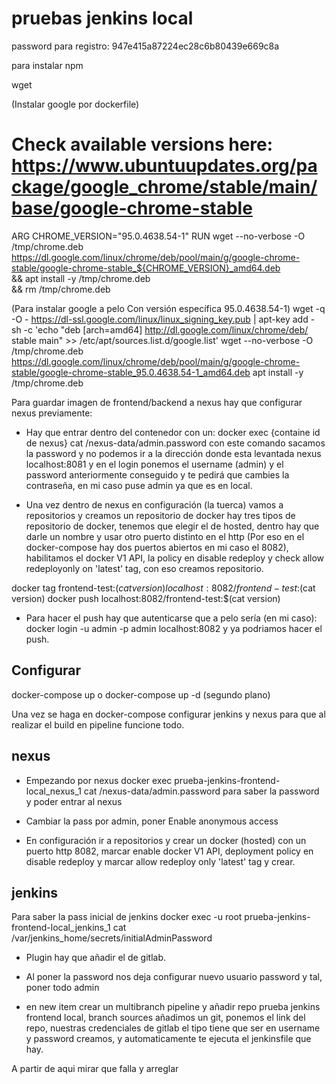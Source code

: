 # pruebas jenkins local

password para registro: 947e415a87224ec28c6b80439e669c8a


para instalar npm

wget

(Instalar google por dockerfile)
# Check available versions here: https://www.ubuntuupdates.org/package/google_chrome/stable/main/base/google-chrome-stable
ARG CHROME_VERSION="95.0.4638.54-1"
RUN wget --no-verbose -O /tmp/chrome.deb https://dl.google.com/linux/chrome/deb/pool/main/g/google-chrome-stable/google-chrome-stable_${CHROME_VERSION}_amd64.deb \
  && apt install -y /tmp/chrome.deb \
  && rm /tmp/chrome.deb


(Para instalar google a pelo Con versión específica 95.0.4638.54-1)
wget -q -O - https://dl-ssl.google.com/linux/linux_signing_key.pub | apt-key add -
sh -c 'echo "deb [arch=amd64] http://dl.google.com/linux/chrome/deb/ stable main" >> /etc/apt/sources.list.d/google.list'
wget --no-verbose -O /tmp/chrome.deb https://dl.google.com/linux/chrome/deb/pool/main/g/google-chrome-stable/google-chrome-stable_95.0.4638.54-1_amd64.deb
apt install -y /tmp/chrome.deb




Para guardar imagen de frontend/backend a nexus hay que configurar nexus previamente:

 - Hay que entrar dentro del contenedor con un: docker exec {containe id de nexus} cat /nexus-data/admin.password con este comando sacamos la password y no podemos ir a la dirección donde esta levantada nexus localhost:8081 y en el login ponemos el username (admin) y el password anteriormente conseguido y te pedirá que cambies la contraseña, en mi caso puse admin ya que es en local.

 - Una vez dentro de nexus en configuración (la tuerca) vamos a repositorios y creamos un repositorio de docker hay tres tipos de repositorio de docker, tenemos que elegir el de hosted, dentro hay que darle un nombre y usar otro puerto distinto en el http (Por eso en el docker-compose hay dos puertos abiertos en mi caso el 8082), habilitamos el docker V1 API, la policy en disable redeploy y check allow redeployonly on 'latest' tag, con eso creamos repositorio.



 docker tag frontend-test:$(cat version) localhost:8082/frontend-test:$(cat version)
 docker push localhost:8082/frontend-test:$(cat version)

 - Para hacer el push hay que autenticarse que a pelo sería (en mi caso): docker login -u admin -p admin localhost:8082 y ya podriamos hacer el push.


## Configurar

  docker-compose up o docker-compose up -d (segundo plano)

 Una vez se haga en docker-compose configurar jenkins y nexus para que al realizar el build en pipeline funcione todo.

## nexus

 - Empezando por nexus docker exec prueba-jenkins-frontend-local_nexus_1 cat /nexus-data/admin.password para saber la password y poder entrar al nexus

 - Cambiar la pass por admin, poner Enable anonymous access

 - En configuración ir a repositorios y crear un docker (hosted) con un puerto http 8082, marcar enable docker V1 API, deployment policy en disable redeploy y marcar allow redeploy only 'latest' tag y crear.

## jenkins

 Para saber la pass inicial de jenkins docker exec -u root prueba-jenkins-frontend-local_jenkins_1 cat /var/jenkins_home/secrets/initialAdminPassword

 - Plugin hay que añadir el de gitlab.

 - Al poner la password nos deja configurar nuevo usuario password y tal, poner todo admin

 - en new item crear un multibranch pipeline y añadir repo prueba jenkins frontend local, branch sources añadimos un git, ponemos el link del repo, nuestras credenciales de gitlab el tipo tiene que ser en username y password creamos, y automaticamente te ejecuta el jenkinsfile que hay.
 

 A partir de aqui mirar que falla y arreglar
